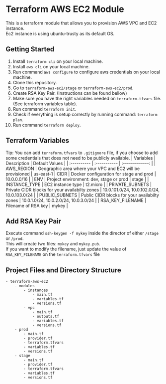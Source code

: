 # Terraform AWS EC2 Module

This is a terraform module that allows you to provision AWS VPC and EC2 instance.  
Ec2 instance is using ubuntu-trusty as its default OS.

## Getting Started

1. Install `terraform cli` on your local machine.
2. Install `aws cli` on your local machine.
3. Run command `aws configure` to configure aws credentials on your local machine.
4. Clone this repository.
5. Go to `terraform-aws-ec2/stage` or `terraform-aws-ec2/prod`.
6. Create RSA Key Pair. (Instructions can be found bellow)
7. Make sure you have the right variables needed on `terraform.tfvars` file. (See terraform variables table).
8. Run command `terraform init`.
9. Check if everything is setup correctly by running command: `terraform plan`.
10. Run command `terraform deploy`.

## Terraform Variables

Tip: You can add `terraform.tfvars` to `.gitignore` file, if you choose to add some credentials that does not need to be publicly available.
| Variables | Description | Default Values |
| :---------- | :----------- | :-------------: |
| AWS_REGION | Geographic area where your VPC and EC2 will be provisioned | us-east-1
| CIDR | Docker configuration for stage and prod | 10.0.0.0/16 |
| ENV | Project environment: dev, stage or prod | stage |
| INSTANCE_TYPE | EC2 instance type | t2.micro |
| PRIVATE_SUBNETS | Private CIDR blocks for your availabilty zones | 10.0.101.0/24,  10.0.102.0/24,  10.0.103.0/24 |
| PUBLIC_SUBNETS | Public CIDR blocks for your availabilty zones | 10.0.1.0/24,  10.0.2.0/24,  10.0.3.0/24 |
| RSA_KEY_FILENAME | Filename of RSA key | mykey |

## Add RSA Key Pair

Execute command `ssh-keygen -f mykey` inside the director of either `/stage` or `/prod`.  
This will create two files: `mykey` and `mykey.pub`.  
If you want to modify the filename, just update the value of `RSA_KEY_FILENAME` on the `terraform.tfvars` file

## Project Files and Directory Structure

```
- terraform-aws-ec2
    - modules
        - instances
            - main.tf
            - variables.tf
            - versions.tf
        - vpc
            - main.tf
            - outputs.tf
            - variables.tf
            - versions.tf
    - prod
        - main.tf
        - provider.tf
        - terraform.tfvars
        - variables.tf
        - versions.tf
    - stage
        - main.tf
        - provider.tf
        - terraform.tfvars
        - variables.tf
        - versions.tf
```
